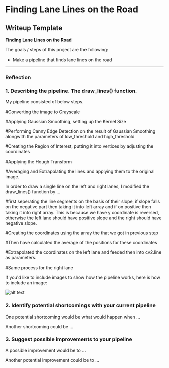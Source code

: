 # **Finding Lane Lines on the Road** 

## Writeup Template

**Finding Lane Lines on the Road**

The goals / steps of this project are the following:
* Make a pipeline that finds lane lines on the road

[//]: # (Image References)

[image1]: ./examples/grayscale.jpg "Grayscale"

---

### Reflection

### 1. Describing the pipeline. The draw_lines() function.

My pipeline consisted of below steps.

#Converting the image to Grayscale

#Applying Gaussian Smoothing, setting up the Kernel Size

#Performing Canny Edge Detection on the result of Gaussian Smoothing alongwith the parameters of low_threshold and high_threshold

#Creating the Region of Interest, putting it into vertices by adjusting the coordinates

#Applying the Hough Transform

#Averaging and Extrapolating the lines and applying them to the original image.

In order to draw a single line on the left and right lanes, I modified the draw_lines() function by ...

#first seperating the line segments on the basis of their slope, if slope falls on the negative part then taking it into left array and if on positive then taking it into right array. This is because we have y coordinate is reversed, otherwise the left lane should have positive slope and the right should have negative slope.

#Creating the coordinates using the array the that we got in previous step

#Then have calculated the average of the positions for these coordinates

#Extrapolated the coordinates on the left lane and feeded then into cv2.line as parameters.

#Same process for the right lane

If you'd like to include images to show how the pipeline works, here is how to include an image: 

![alt text][image1]


### 2. Identify potential shortcomings with your current pipeline


One potential shortcoming would be what would happen when ... 

Another shortcoming could be ...


### 3. Suggest possible improvements to your pipeline

A possible improvement would be to ...

Another potential improvement could be to ...
